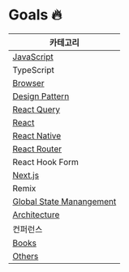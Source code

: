# Goals 🔥

| 카테고리                                                                                         |
| ------------------------------------------------------------------------------------------------ |
| [JavaScript](https://github.com/taeyoungs/Goals/tree/main/javascript)                            |
| TypeScript                                                                                       |
| [Browser](https://github.com/taeyoungs/Goals/tree/main/broswer)                                  |
| [Design Pattern](https://github.com/taeyoungs/Goals/tree/main/design-patterns)                   |
| [React Query](https://github.com/taeyoungs/Goals/tree/main/react-query)                          |
| [React](https://github.com/taeyoungs/Goals/tree/main/react)                                      |
| [React Native](https://github.com/taeyoungs/Goals/tree/main/react-native)                        |
| [React Router](https://github.com/taeyoungs/Goals/tree/main/react-router)                        |
| React Hook Form                                                                                  |
| [Next.js](https://github.com/taeyoungs/Goals/tree/main/nextjs)                                   |
| Remix                                                                                            |
| [Global State Manangement](https://github.com/taeyoungs/Goals/tree/main/global-state-management) |
| [Architecture](https://github.com/taeyoungs/Goals/tree/main/architecture)                        |
| 컨퍼런스                                                                                         |
| [Books](https://github.com/taeyoungs/Goals/tree/main/books)                                      |
| [Others](https://github.com/taeyoungs/Goals/tree/main/others)                                    |
